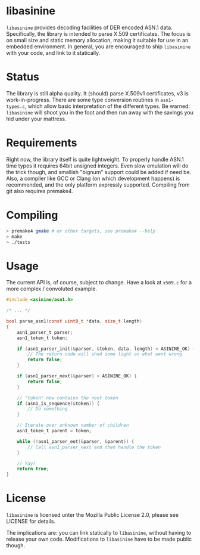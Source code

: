 libasinine
==========

`libasinine` provides decoding facilities of DER encoded ASN.1 data. Specifically,
the library is intended to parse X.509 certificates. The focus is on small size 
and static memory allocation, making it suitable for use in an embedded
environment. In general, you are encouraged to ship `libasinine` with your code,
and link to it statically.

Status
======

The library is still alpha quality. It (should) parse X.509v1 certificates, v3
is work-in-progress. There are some type conversion routines in `asn1-types.c`,
which allow basic interpretation of the different types.
Be warned: `libasinine` will shoot you in the foot and then run away with the
savings you hid under your mattress.

Requirements
============

Right now, the library itself is quite lightweight. To properly handle ASN.1
time types it requires 64bit unsigned integers. Even slow emulation will do the
trick though, and smallish "bignum" support could be added if need be.
Also, a compiler like GCC or Clang (on which development happens) is
recommended, and the only platform expressly supported. Compiling from git also
requires premake4.

Compiling
=========

```bash
> premake4 gmake # or other targets, see premake4 --help
> make
> ./tests
```

Usage
=====

The current API is, of course, subject to change. Have a look at `x509.c` for a
more complex / convoluted example.

```C
#include <asinine/asn1.h>

/* ... */

bool parse_asn1(const uint8_t *data, size_t length)
{
	asn1_parser_t parser;
	asn1_token_t token;

	if (asn1_parser_init(&parser, &token, data, length) < ASININE_OK) {
		// The return code will shed some light on what went wrong
		return false;
	}

	if (asn1_parser_next(&parser) < ASININE_OK) {
		return false;
	}

	// "token" now contains the next token
	if (asn1_is_sequence(&token)) {
		// Do something
	}

	// Iterate over unknown number of children
	asn1_token_t parent = token;

	while (!asn1_parser_eot(&parser, &parent)) {
		// Call asn1_parser_next and then handle the token
	}

	// Yay!
	return true;
}
```

License
=======

`libasinine` is licensed unter the Mozilla Public License 2.0, please see
LICENSE for details.

The implications are: you can link statically to `libasinine`, without having to
release your own code. Modifications to `libasinine` have to be made public
though.
